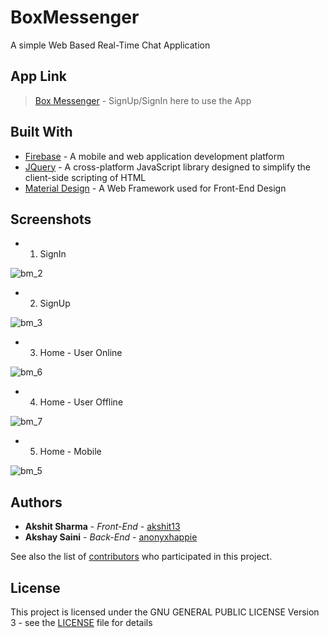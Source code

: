 # BoxMessenger
A simple Web Based Real-Time Chat Application

## App Link

> [Box Messenger](https://friendlychat-854d8.firebaseapp.com/) - SignUp/SignIn here to use the App

## Built With

* [Firebase](https://firebase.google.com/) - A mobile and web application development platform
* [JQuery](https://jquery.com/) - A cross-platform JavaScript library designed to simplify the client-side scripting of HTML 
* [Material Design](https://material.io/guidelines/) - A Web Framework used for Front-End Design

## Screenshots

* 1. SignIn

![bm_2](https://user-images.githubusercontent.com/9645332/34606038-d8212a0e-f233-11e7-9c44-7311bae18d7c.png)

* 2. SignUp

![bm_3](https://user-images.githubusercontent.com/9645332/34606040-d863d2d2-f233-11e7-8b99-ba5c6a4e56d0.png)

* 3. Home - User Online

![bm_6](https://user-images.githubusercontent.com/9645332/34635497-7ae775f4-f2b6-11e7-914e-0f0bf14a9925.png)

* 4. Home - User Offline

![bm_7](https://user-images.githubusercontent.com/9645332/34635498-7b1bd696-f2b6-11e7-9df1-f9fd9e9530d1.png)

* 5. Home - Mobile

![bm_5](https://user-images.githubusercontent.com/9645332/34606995-8da4ae2a-f237-11e7-8195-52713a66bb56.png)


## Authors

* **Akshit Sharma** - *Front-End* - [akshit13](https://github.com/akshit13)
* **Akshay Saini** - *Back-End* - [anonyxhappie](https://github.com/anonyxhappie)

See also the list of [contributors](https://github.com/anonyxhappie/BoxMessenger/contributors) who participated in this project.

## License

This project is licensed under the GNU GENERAL PUBLIC LICENSE Version 3 - see the [LICENSE](LICENSE) file for details
